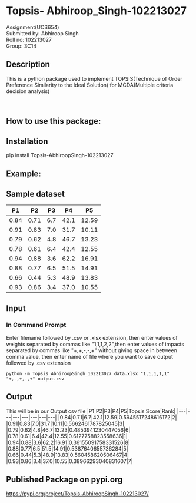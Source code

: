 # Topsis- Abhiroop_Singh-102213027

Assignment(UCS654)<br>
Submitted by: Abhiroop Singh<br>
Roll no: 102213027<br>
Group: 3C14

## Description

This is a python package used to implement TOPSIS(Technique of Order Preference Similarity to the Ideal Solution) for MCDA(Multiple criteria decision analysis)

<br>

## How to use this package:

## Installation

pip install Topsis-AbhiroopSingh-102213027

## Example:

## Sample dataset

|P1|P2|P3|P4|P5|
|---|---|---|---|---|
|0\.84|0\.71|6\.7|42\.1|12\.59|
|0\.91|0\.83|7\.0|31\.7|10\.11|
|0\.79|0\.62|4\.8|46\.7|13\.23|
|0\.78|0\.61|6\.4|42\.4|12\.55|
|0\.94|0\.88|3\.6|62\.2|16\.91|
|0\.88|0\.77|6\.5|51\.5|14\.91|
|0\.66|0\.44|5\.3|48\.9|13\.83|
|0\.93|0\.86|3\.4|37\.0|10\.55|
## Input

### In Command Prompt

Enter filename followed by .csv or .xlsx extension, then enter values of weights separated by commas like "1,1,1,2,2",then enter values of impacts separated by commas like "+,+,-,-,+" without giving space in between comma value, then enter name of file where you want to save output followed by .csv extension

```
python -m Topsis_AbhiroopSingh_102213027 data.xlsx "1,1,1,1,1" "+,-,+,-,+" output.csv
```

## Output

This will be in our Output csv file
|P1|P2|P3|P4|P5|Topsis Score|Rank|
|---|---|---|---|---|---|---|
|0\.84|0\.71|6\.7|42\.1|12\.59|0\.5945517248616172|2|
|0\.91|0\.83|7\.0|31\.7|10\.11|0\.5662461787825045|3|
|0\.79|0\.62|4\.8|46\.7|13\.23|0\.4853941230447056|6|
|0\.78|0\.61|6\.4|42\.4|12\.55|0\.6127758823558636|1|
|0\.94|0\.88|3\.6|62\.2|16\.91|0\.36155091758331526|8|
|0\.88|0\.77|6\.5|51\.5|14\.91|0\.5387640655736284|5|
|0\.66|0\.44|5\.3|48\.9|13\.83|0\.560458620506467|4|
|0\.93|0\.86|3\.4|37\.0|10\.55|0\.38966293040831607|7|




## Published Package on pypi.org

https://pypi.org/project/Topsis-AbhiroopSingh-102213027/

